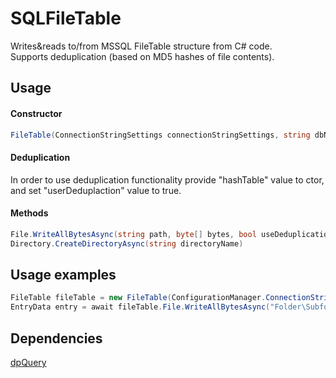 # SQLFileTable
Writes&reads to/from MSSQL FileTable structure from C# code.  
Supports deduplication (based on MD5 hashes of file contents).  

## Usage
#### Constructor
```csharp
FileTable(ConnectionStringSettings connectionStringSettings, string dbName, string hashTable)
```

#### Deduplication
In order to use deduplication functionality provide "hashTable" value to ctor, and set "userDeduplaction" value to true.  


#### Methods
```csharp
File.WriteAllBytesAsync(string path, byte[] bytes, bool useDeduplication = false)
Directory.CreateDirectoryAsync(string directoryName)
```

## Usage examples
```csharp
FileTable fileTable = new FileTable(ConfigurationManager.ConnectionStrings["FileDBConnectionString"], "FileDBName.SchemaName.TableName");
EntryData entry = await fileTable.File.WriteAllBytesAsync("Folder\Subfolder\filename.txt", System.IO.File.ReadAllBytes(@"C:\file.txt"), true);
```

## Dependencies
 
[dpQuery](https://github.com/PavelDmitrenko/dpQuery)

